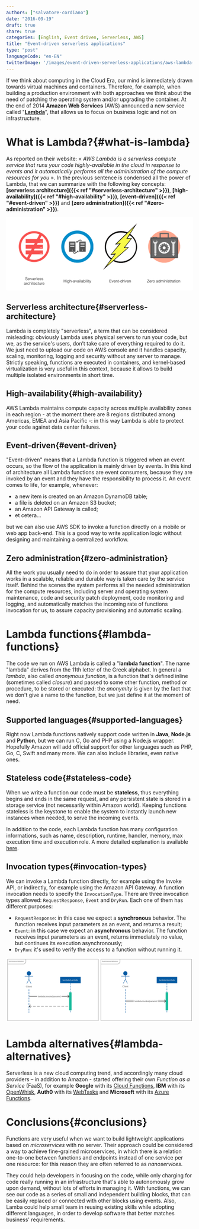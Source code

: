 ```yaml
---
authors: ["salvatore-cordiano"]
date: "2016-09-19"
draft: true
share: true
categories: [English, Event driven, Serverless, AWS]
title: "Event-driven serverless applications"
type: "post"
languageCode: "en-EN"
twitterImage: '/images/event-driven-serverless-applications/aws-lambda-key-concepts.png'
---
```

If we think about computing in the Cloud Era, our mind is immediately drawn towards virtual machines and containers. Therefore, for example, when building a production environment with both approaches we think about the need of patching the operating system and/or upgrading the container. At the end of 2014 **Amazon Web Services** (AWS) announced a new service called "**[Lambda](https://aws.amazon.com/lambda/)**", that allows us to focus on business logic and not on infrastructure.

# What is Lambda?{#what-is-lambda}

As reported on their website: « *AWS Lambda is a serverless compute service that runs your code highly-available in the cloud in response to events and it automatically performs all the administration of the compute resources for you* ». In the previous sentence is condensed all the power of Lambda, that we can summarize with the following key concepts: **[serverless architecture]({{< ref "#serverless-architecture" >}})**, **[high-availability]({{< ref "#high-availability" >}})**, **[event-driven]({{< ref "#event-driven" >}})** and **[zero administration]({{< ref "#zero-administration" >}})**.

![AWS Lambda key concepts](/images/event-driven-serverless-applications/aws-lambda-key-concepts.png)

## Serverless architecture{#serverless-architecture}

Lambda is completely "serverless", a term that can be considered misleading: obviously Lambda uses physical servers to run your code, but we, as the service's users, don’t take care of everything required to do it. We just need to upload our code on AWS console and it handles capacity, scaling, monitoring, logging and security without any server to manage. 
Strictly speaking, functions are executed in containers, and kernel-based virtualization is very useful in this context, because it allows to build multiple isolated environments in short time.

## High-availability{#high-availability}

AWS Lambda maintains compute capacity across multiple availability zones in each region - at the moment there are 8 regions distributed among Americas, EMEA and Asia Pacific -: in this way Lambda is able to protect your code against data center failures.

## Event-driven{#event-driven}

"Event-driven" means that a Lambda function is triggered when an event occurs, so the flow of the application is mainly driven by events. In this kind of architecture all Lambda functions are event consumers, because they are invoked by an event and they have the responsibility to process it. 
An event comes to life, for example, whenever:

* a new item is created on an Amazon DynamoDB table;
* a file is deleted on an Amazon S3 bucket;
* an Amazon API Gateway is called;
* et cetera...

but we can also use AWS SDK to invoke a function directly on a mobile or web app back-end. 
This is a good way to write application logic without designing and maintaining a centralized workflow.

## Zero administration{#zero-administration}

All the work you usually need to do in order to assure that your application works in a scalable, reliable and durable way is taken care by the service itself.  Behind the scenes the system performs all the needed administration for the compute resources, including server and operating system maintenance, code and security patch deployment, code monitoring and logging, and automatically matches the incoming rate of functions invocation for us, to assure capacity provisioning and automatic scaling.

# Lambda functions{#lambda-functions}

The code we run on AWS Lambda is called a "**lambda function**". The name "lambda" derives from the 11th letter of the Greek alphabet. In general a *lambda*, also called *anonymous function*, is a function that's defined inline (sometimes called *closure*) and passed to some other function, method or procedure, to be stored or executed: the *anonymity* is given by the fact that we don't give a name to the function, but we just define it at the moment of need.

## Supported languages{#supported-languages}

Right now Lambda functions natively support code written in **Java**, **Node.js** and **Python**, but we can run C, Go and PHP using a Node.js wrapper. Hopefully Amazon will add official support for other languages such as PHP, Go, C, Swift and many more. We can also include libraries, even native ones.

## Stateless code{#stateless-code}

When we write a function our code must be **stateless**, thus everything begins and ends in the same request, and any persistent state is stored in a storage service (not necessarily within Amazon world). Keeping functions stateless is the keystone to enable the system to instantly launch new instances when needed, to serve the incoming events.

In addition to the code, each Lambda function has many configuration informations, such as name, description, runtime, handler, memory, max execution time and execution role. A more detailed explanation is available [here](https://docs.aws.amazon.com/lambda/latest/dg/lambda-introduction-function.html).

## Invocation types{#invocation-types}

We can invoke a Lambda function directly, for example using the Invoke API, or indirectly, for example using the Amazon API Gateway. A function invocation needs to specify the `InvocationType`. There are three invocation types allowed: `RequestResponse`, `Event` and `DryRun`. Each one of them has different purposes:

 * `RequestResponse`: in this case we expect a **synchronous** behavior. The function receives input parameters as an event, and returns a result;
 * `Event`: in this case we expect an **asynchronous** behavior. The function receives input parameters as an event, returns immediately no value, but continues its execution asynchronously;
 * `DryRun`: it's used to verify the access to a function without running it.

![Synchronous vs asynchronous behaviour](/images/event-driven-serverless-applications/synchronous-vs-asynchronous-behaviour.png)

# Lambda alternatives{#lambda-alternatives}

Serverless is a new cloud computing trend, and accordingly many cloud providers – in addition to Amazon - started offering their own *Function as a Service* (FaaS), for example **Google** with its [Cloud Functions](https://cloud.google.com/functions/), **IBM** with its [OpenWhisk](https://developer.ibm.com/openwhisk/), **Auth0** with its [WebTasks](https://webtask.io/) and **Microsoft** with its [Azure Functions](https://functions.azure.com/).

# Conclusions{#conclusions}

Functions are very useful when we want to build lightweight applications based on *microservices* with no server. Their approach could be considered a way to achieve fine-grained microservices, in which there is a relation one-to-one between functions and endpoints instead of one service per one resource: for this reason they are often referred to as *nanoservices*.

They could help developers in focusing on the code, while only charging for code really running in an infrastructure that's able to autonomously grow upon demand, without lots of efforts in managing it. With functions, we can see our code as a series of small and independent building blocks, that can be easily replaced or connected with other blocks using events. Also, Lamba could help small team in reusing existing skills while adopting different languages, in order to develop software that better matches business' requirements.
